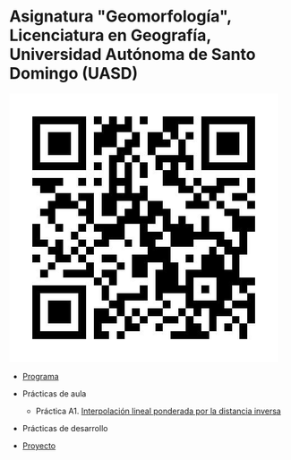 # Asignatura "Geomorfología", Licenciatura en Geografía, Universidad Autónoma de Santo Domingo (UASD)

![](qr.jpg)

- [Programa](programa-geomorfologia-202402.pdf)

- Prácticas de aula

  - Práctica A1. [Interpolación lineal ponderada por la distancia inversa](https://github.com/geomorfologia-202402/geomorfologia-202402-pa01-interpolacion-idw)

- Prácticas de desarrollo

<!--  - Práctica D1.  -->

- [Proyecto](https://github.com/geomorfologia-202402/proyecto)

